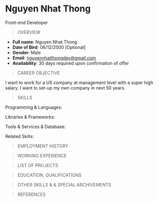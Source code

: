 # Nguyen Nhat Thong
Front-end Developer

> OVERVIEW

- **Full name**: Nguyen Nhat Thong
- **Date of Bird**: 06/12/2000 [Optional]
- **Gender**: Male
- **Email**: nguyennhatthongdev@gmail.com
- **Availability**: 30 days required upon confirmation of offer

> CAREER OBJECTIVE

I want to work for a US company at management level with a super high 
salary. 
I want to set-up my own company in next 50 years.

> SKILLS

Programming & Languages:

Libraries & Frameworks:

Tools & Services & Database:

Related Skills:

> EMPLOYMENT HISTORY

> WORKING EXPERIENCE

> LIST OF PROJECTS

> EDUCATION, QUALIFICATIONS

> OTHER SKILLS & & SPECIAL ARCHIVEMENTS

> REFERENCES

